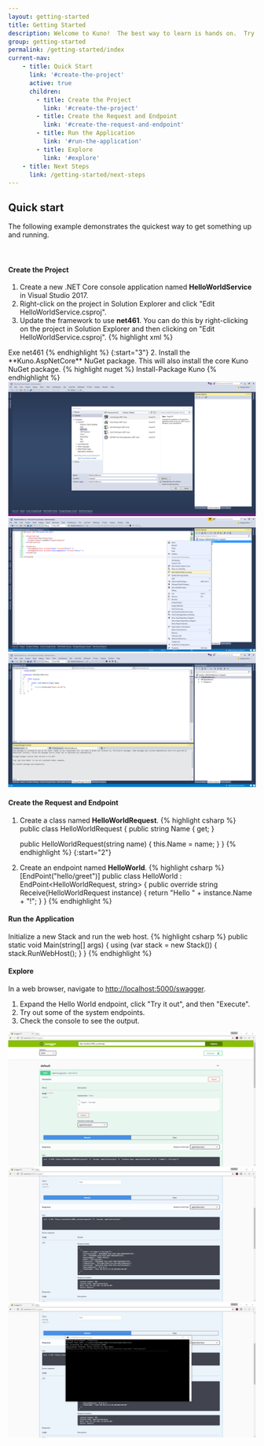 ```yaml
---
layout: getting-started
title: Getting Started
description: Welcome to Kuno!  The best way to learn is hands on.  Try the Quick Start below.
group: getting-started
permalink: /getting-started/index
current-nav:
    - title: Quick Start
      link: '#create-the-project'
      active: true
      children:
        - title: Create the Project
          link: '#create-the-project'
        - title: Create the Request and Endpoint
          link: '#create-the-request-and-endpoint'
        - title: Run the Application
          link: '#run-the-application'
        - title: Explore
          link: '#explore'
    - title: Next Steps
      link: /getting-started/next-steps
---
```


## Quick start

The following example demonstrates the quickest way to get something up and running.

<div style="height:20px">&nbsp;</div>

#### Create the Project
1. Create a new .NET Core console application named **HelloWorldService** in Visual Studio 2017.
2. Right-click on the project in Solution Explorer and click "Edit HelloWorldService.csproj".
3. Update the framework to use **net461**.  You can do this by right-clicking on the project in 
Solution Explorer and then clicking on "Edit HelloWorldService.csproj".
{% highlight xml %}
<Project Sdk="Microsoft.NET.Sdk">
  <PropertyGroup>
    <OutputType>Exe</OutputType>
    <TargetFramework>net461</TargetFramework>
  </PropertyGroup>
</Project>
{% endhighlight %}
{:start="3"}
2. Install the **Kuno.AspNetCore** NuGet package.  This will also install the core Kuno NuGet package.  
{% highlight nuget %}
Install-Package Kuno
{% endhighlight %}
<div class="lightgallery">
  <a href="/assets/img/hello-world-project.png">
      <img src="/assets/img/hello-world-project.png" />
  </a>
  <a href="/assets/img/change-framework.png">
      <img src="/assets/img/change-framework.png" />
  </a>
  <a href="/assets/img/nuget.png">
      <img src="/assets/img/nuget.png" />
  </a>
</div>


#### Create the Request and Endpoint

1. Create a class named **HelloWorldRequest**.
{% highlight csharp %}
public class HelloWorldRequest
{
    public string Name { get; }

    public HelloWorldRequest(string name)
    {
        this.Name = name;
    }
}
{% endhighlight %}
{:start="2"}
2. Create an endpoint named **HelloWorld**.
{% highlight csharp %}
[EndPoint("hello/greet")]
public class HelloWorld : EndPoint<HelloWorldRequest, string>
{
    public override string Receive(HelloWorldRequest instance)
    {
        return "Hello " + instance.Name + "!";
    }
}
{% endhighlight %}

#### Run the Application
Initialize a new Stack and run the web host.
{% highlight csharp %}
public static void Main(string[] args)
{
    using (var stack = new Stack())
    {
        stack.RunWebHost();
    }
}
{% endhighlight %}

#### Explore
In a web browser, navigate to [http://localhost:5000/swagger](http://localhost:5000/swagger).

1. Expand the Hello World endpoint, click "Try it out", and then "Execute".
2. Try out some of the system endpoints.
3. Check the console to see the output.

<div class="lightgallery">
  <a href="/assets/img/swagger.png">
      <img src="/assets/img/swagger.png" />
  </a>
  <a href="/assets/img/swagger2.png">
      <img src="/assets/img/swagger2.png" />
  </a>
   <a href="/assets/img/console.png">
      <img src="/assets/img/console.png" />
  </a>
</div>
<link type="text/css" rel="stylesheet" href="/assets/css/lightGallery.css" /> 
<link type="text/css" rel="stylesheet" href="/assets/css/lg-transitions.css" /> 
<script src="https://code.jquery.com/jquery-3.2.1.slim.min.js" integrity="sha256-k2WSCIexGzOj3Euiig+TlR8gA0EmPjuc79OEeY5L45g=" crossorigin="anonymous"></script>
<script src="https://cdn.jsdelivr.net/g/lightgallery,lg-autoplay,lg-fullscreen,lg-hash,lg-pager,lg-share,lg-thumbnail,lg-video,lg-zoom"></script>

<style type="text/css">
.lg-backdrop.in {
    opacity: 0.65;
}

.fixed-size.lg-outer .lg-inner {
}

.fixed-size.lg-outer .lg-sub-html {
    position: absolute;
    text-align: left;
}

.fixed-size.lg-outer .lg-toolbar {
    background-color: transparent;
    height: 0;
}

.fixed-size.lg-outer .lg-toolbar .lg-icon {
    color: #FFF;
}

.fixed-size.lg-outer .lg-img-wrap {
    padding: 12px;
}

.lightgallery a {
    text-decoration: none !important;
}
</style>

<script type="text/javascript">
$(".lightgallery").lightGallery({
    mode: 'lg-fade',
    addClass: 'fixed-size',
    download: false,
    startClass: '',
    enableSwipe: false,
    enableDrag: false,
    share:false,
    autoplay:false,
    autoplayControls:false,
    thumbnail: false,
    actualSize: false,
    hideControlOnEnd: true,
    loop: false,
    speed: 200}); 
</script>
